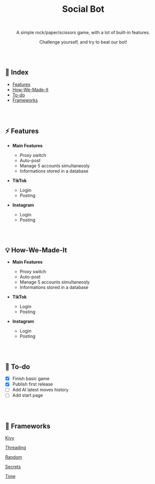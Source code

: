 <div align="center">

  <h1> Social Bot </h1>

  <br />

  <p>A simple rock/paper/scissors game, with a lot of built-in features.</p>

  <p>Challenge yourself, and try to beat our bot!</p>

</div>

<br />

<br />

## 📒 Index
*  [Features](https://github.com/andreaaazo/KivyRockPaperScissors#-features)
*  [How-We-Made-It](https://github.com/andreaaazo/KivyRockPaperScissors#-features)
*  [To-do](https://github.com/andreaaazo/SocialBot#-to-do)
*  [Frameworks](https://github.com/andreaaazo/SocialBot#-frameworks)

<br />

<br />

## ⚡️ Features
* **Main Features**
  * Proxy switch
  * Auto-post
  * Manage 5 accounts simultaneosly
  * Informations stored in a database

* **TikTok**
  * Login
  * Posting

* **Instagram**
  * Login
  * Posting

<br />

<br />

## 💡 How-We-Made-It
* **Main Features**
  * Proxy switch
  * Auto-post
  * Manage 5 accounts simultaneosly
  * Informations stored in a database

* **TikTok**
  * Login
  * Posting

* **Instagram**
  * Login
  * Posting

<br />

<br />

## 👀 To-do
- [x] Finish basic game
- [x] Publish first release
- [ ] Add AI latest moves history
- [ ] Add start page

<br />

<br />

## 🧬 Frameworks
[Kivy](https://github.com/SeleniumHQ/selenium)

[Threading](https://github.com/SeleniumHQ/selenium)

[Random](https://docs.python.org/3/library/tk.html)

[Secrets](https://docs.python.org/3/library/tk.html)

[Time](https://docs.python.org/3/library/tk.html)


